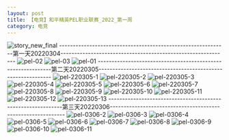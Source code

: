 ```yaml
---
layout: post
title: 【电竞】和平精英PEL职业联赛_2022_第一周
category: 电竞
---
```

![story_new_final](http://r74vtd8b0.hd-bkt.clouddn.com/img/story_new_final.png)
-------------------------------------------------------------第一天20220304-------------------------------------------------------------
![pel-02](http://r74vtd8b0.hd-bkt.clouddn.com/img/pel-2.jpg)
![pel-03](http://r74vtd8b0.hd-bkt.clouddn.com/img/pel-3.jpg)
![pel-01](http://r74vtd8b0.hd-bkt.clouddn.com/img/pel-1.jpg)
-------------------------------------------------------------第二天20220305-------------------------------------------------------------
![pel-220305-1](http://r74vtd8b0.hd-bkt.clouddn.com/img/pel-220305-1.png)
![pel-220305-2](http://r74vtd8b0.hd-bkt.clouddn.com/img/pel-220305-2.png)
![pel-220305-3](http://r74vtd8b0.hd-bkt.clouddn.com/img/pel-220305-3.png)
![pel-220305-4](http://r74vtd8b0.hd-bkt.clouddn.com/img/pel-220305-4.png)
![pel-220305-5](http://r74vtd8b0.hd-bkt.clouddn.com/img/pel-220305-5.png)
![pel-220305-6](http://r74vtd8b0.hd-bkt.clouddn.com/img/pel-220305-6.png)
![pel-220305-7](http://r74vtd8b0.hd-bkt.clouddn.com/img/pel-220305-7.png)
![pel-220305-8](http://r74vtd8b0.hd-bkt.clouddn.com/img/pel-220305-8.png)
![pel-220305-9](http://r74vtd8b0.hd-bkt.clouddn.com/img/pel-220305-9.png)
![pel-220305-10](http://r74vtd8b0.hd-bkt.clouddn.com/img/pel-220305-10.png)
![pel-220305-11](http://r74vtd8b0.hd-bkt.clouddn.com/img/pel-220305-11.png)
![pel-220305-12](http://r74vtd8b0.hd-bkt.clouddn.com/img/pel-220305-12.png)
![pel-220305-13](http://r74vtd8b0.hd-bkt.clouddn.com/img/pel-220305-13.png)
-------------------------------------------------------------第三天20220306-------------------------------------------------------------
![pel-0306-2](http://r74vtd8b0.hd-bkt.clouddn.com/img/pel-0306-2.png)
![pel-0306-3](http://r74vtd8b0.hd-bkt.clouddn.com/img/pel-0306-3.png)
![pel-0306-4](http://r74vtd8b0.hd-bkt.clouddn.com/img/pel-0306-4.png)
![pel-0306-5](http://r74vtd8b0.hd-bkt.clouddn.com/img/pel-0306-5.png)
![pel-0306-6](http://r74vtd8b0.hd-bkt.clouddn.com/img/pel-0306-6.png)
![pel-0306-7](http://r74vtd8b0.hd-bkt.clouddn.com/img/pel-0306-7.png)
![pel-0306-8](http://r74vtd8b0.hd-bkt.clouddn.com/img/pel-0306-8.png)
![pel-0306-9](http://r74vtd8b0.hd-bkt.clouddn.com/img/pel-0306-9.png)
![pel-0306-10](http://r74vtd8b0.hd-bkt.clouddn.com/img/pel-0306-10.png)
![pel-0306-11](http://r74vtd8b0.hd-bkt.clouddn.com/img/pel-0306-11.png)










  




